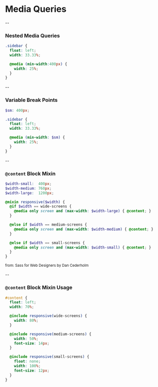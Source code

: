 # Media Queries

--

### Nested Media Queries

```scss
.sidebar {
  float: left;
  width: 33.33%;

  @media (min-width:400px) {
    width: 25%;
  }
}
```

--

### Variable Break Points

```scss
$sm: 400px;

.sidebar {
  float: left;
  width: 33.33%;

  @media (min-width: $sm) {
    width: 25%;
  }
}
```

--

### `@content` Block Mixin

```scss
$width-small:  400px;
$width-medium: 760px;
$width-large:  1200px;

@mixin responsive($width) {
  @if $width == wide-screens {
    @media only screen and (max-width: $width-large) { @content; }
  }

  @else if $width == medium-screens {
    @media only screen and (max-width: $width-medium) { @content; }
  }

  @else if $width == small-screens {
    @media only screen and (max-width: $width-small) { @content; }
  }
}
```

<small>from: Sass for Web Designers by Dan Cederholm</small>

--

### `@content` Block Mixin Usage

```scss
#content {
  float: left;
  width: 70%;

  @include responsive(wide-screens) {
    width: 80%;
  }

  @include responsive(medium-screens) {
    width: 50%;
    font-size: 14px;
  }

  @include responsive(small-screens) {
    float: none;
    width: 100%;
    font-size: 12px;
  }
}
```
